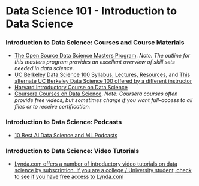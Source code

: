 # Data Science 101 - Introduction to Data Science

### Introduction to Data Science: Courses and Course Materials
- [The Open Source Data Science Masters Program](https://github.com/datasciencemasters/go). _Note: The outline for this masters program provides an excellent overview of skill sets needed in data science._
- [UC Berkeley Data Science 100 Syllabus, Lectures, Resources](http://www.ds100.org/sp17/syllabus), and [This alternate UC Berkeley Data Science 100 offered by a different instructor](https://github.com/jdwilson4/Intro-Data-Science-2017)
- [Harvard Introductory Course on Data Science](http://www.kdnuggets.com/2013/11/harvard-cs109-data-science-course-resources-free-online.html)
- [Coursera Courses on Data Science](https://www.coursera.org/courses?languages=en&query=data+science). _Note: Coursera courses often provide free videos, but sometimes charge if you want full-access to all files or to receive certification._

### Introduction to Data Science: Podcasts
- [10 Best AI Data Science and ML Podcasts](https://medium.com/startup-grind/the-10-best-ai-data-science-and-machine-learning-podcasts-d7495cfb127c)

### Introduction to Data Science: Video Tutorials
- [Lynda.com offers a number of introductory video tutorials on data science by subscription. If you are a college / University student, check to see if you have free access to Lynda.com](https://www.lynda.com/Big-Data-tutorials/Introduction-Data-Science/420305-2.html) 
